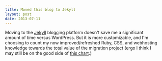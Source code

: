 ```yaml
---
title: Moved this blog to Jekyll
layout: post
date: 2013-07-11
---
```


Moving to the [Jekyll](http://jekyllrb.com) blogging platform doesn't save me a significant amount of time versus WordPress. But it is more customizable, and I'm choosing to count my now improved/refreshed Ruby, CSS, and webhosting knowledge towards the total value of the migration project (ergo I think I may still be on the good side of [this chart](http://xkcd.com/1205/).)
